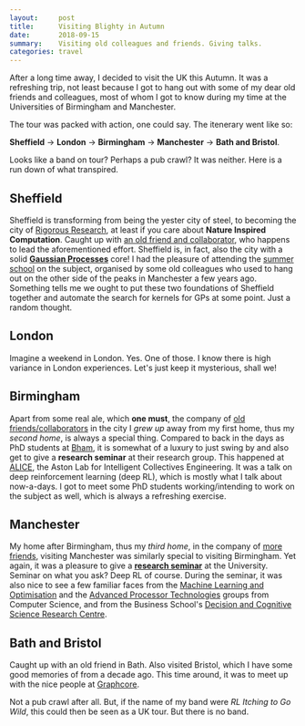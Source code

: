 ```yaml
---
layout:     post
title:      Visiting Blighty in Autumn
date:       2018-09-15
summary:    Visiting old colleagues and friends. Giving talks.
categories: travel
---
```


After a long time away, I decided to visit the UK this Autumn. It was a refreshing trip, not least because I got to hang out with some of my dear old friends and colleagues, most of whom I got to know during my time at the Universities of Birmingham and Manchester.

The tour was packed with action, one could say. The itenerary went like so:

**Sheffield** &rarr; **London** &rarr; **Birmingham** &rarr; **Manchester** &rarr; **Bath and Bristol**. 

Looks like a band on tour? Perhaps a pub crawl? It was neither. Here is a run down of what transpired.

## Sheffield
Sheffield is transforming from being the yester city of steel, to becoming the city of [Rigorous Research](https://staffwww.dcs.shef.ac.uk/people/P.Oliveto/rig/), at least if you care about **Nature Inspired Computation**. Caught up with [an old friend and collaborator](http://staffwww.dcs.shef.ac.uk/people/P.Oliveto/), who happens to lead the aforementioned effort. Sheffield is, in fact, also the city with a solid **[Gaussian Processes](https://github.com/orgs/SheffieldML/people)** core! I had the pleasure of attending the [summer school](http://gpss.cc/gpss18/program) on the subject, organised by some old colleagues who used to hang out on the other side of the peaks in Manchester a few years ago. Something tells me we ought to put these two foundations of Sheffield together and automate the search for kernels for GPs at some point. Just a random thought.

## London
Imagine a weekend in London. Yes. One of those. I know there is high variance in London experiences. Let's just keep it mysterious, shall we! 

## Birmingham
Apart from some real ale, which **one must**, the company of [old friends/collaborators](https://www2.aston.ac.uk/eas/staff/a-z/dr-peter-lewis) in the city I *grew up* away from my first home, thus my *second home*, is always a special thing. Compared to back in the days as PhD students at [Bham](http://www.cs.bham.ac.uk/), it is somewhat of a luxury to just swing by and also get to give a **research seminar** at their research group. This happened at [ALICE](https://alice.aston.ac.uk/), the Aston Lab for Intelligent Collectives Engineering. It was a talk on deep reinforcement learning (deep RL), which is mostly what I talk about now-a-days. I got to meet some PhD students working/intending to work on the subject as well, which is always a refreshing exercise.

## Manchester
My home after Birmingham, thus my *third home*, in the company of [more](https://personalpages.manchester.ac.uk/staff/richard.allmendinger/default.htm) [friends](https://www.research.manchester.ac.uk/portal/soiland-reyes.html), visiting Manchester was similarly special to visiting Birmingham. Yet again, it was a pleasure to give a **[research seminar](http://www.research.mbs.ac.uk/decision-science/newsandevents)** at the University. Seminar on what you ask? Deep RL of course. During the seminar, it was also nice to see a few familiar faces from the [Machine Learning and Optimisation](http://www.cs.manchester.ac.uk/mlo/) and the [Advanced Processor Technologies](http://apt.cs.manchester.ac.uk/) groups from Computer Science, and from the Business School's [Decision and Cognitive Science Research Centre](http://www.research.mbs.ac.uk/decision-science/).

## Bath and Bristol
Caught up with an old friend in Bath. Also visited Bristol, which I have some good memories of from a decade ago. This time around, it was to meet up with the nice people at [Graphcore](https://www.graphcore.ai/).

Not a pub crawl after all. But, if the name of my band were *RL Itching to Go Wild*, this could then be seen as a UK tour. But there is no band.